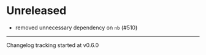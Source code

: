 # Unreleased

- removed unnecessary dependency on `nb` (#510)

---

Changelog tracking started at v0.6.0
